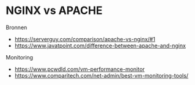 # NGINX vs APACHE

Bronnen
- https://serverguy.com/comparison/apache-vs-nginx/#1
- https://www.javatpoint.com/difference-between-apache-and-nginx


Monitoring
- https://www.pcwdld.com/vm-performance-monitor
- https://www.comparitech.com/net-admin/best-vm-monitoring-tools/
